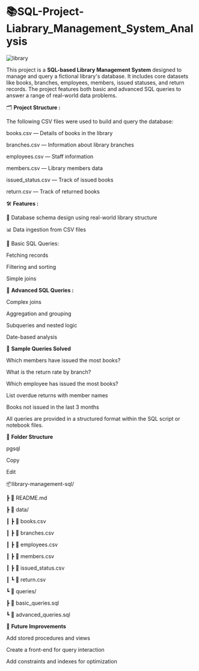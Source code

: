 # 📚SQL-Project-Liabrary_Management_System_Analysis

![library](https://github.com/user-attachments/assets/f229b751-b489-4861-bdb9-9f71a7e87680)


This project is a **SQL-based Library Management System** designed to manage and query a fictional library's database. It includes core datasets like books, branches, employees, members, issued statuses, and return records. The project features both basic and advanced SQL queries to answer a range of real-world data problems.

🗂️ **Project Structure :**

The following CSV files were used to build and query the database:

books.csv — Details of books in the library

branches.csv — Information about library branches

employees.csv — Staff information

members.csv — Library members data

issued_status.csv — Track of issued books

return.csv — Track of returned books

🛠️ **Features :**

📌 Database schema design using real-world library structure

📊 Data ingestion from CSV files

🧾 Basic SQL Queries:

Fetching records

Filtering and sorting

Simple joins

🧠 **Advanced SQL Queries :**

Complex joins

Aggregation and grouping

Subqueries and nested logic

Date-based analysis

🧪 **Sample Queries Solved**

Which members have issued the most books?

What is the return rate by branch?

Which employee has issued the most books?

List overdue returns with member names

Books not issued in the last 3 months

All queries are provided in a structured format within the SQL script or notebook files.


📁 **Folder Structure**

pgsql

Copy

Edit

📦library-management-sql/

 ┣ 📄 README.md
 
 ┣ 📁 data/
 
 ┃ ┣ 📄 books.csv
 
 ┃ ┣ 📄 branches.csv
 
 ┃ ┣ 📄 employees.csv
 
 ┃ ┣ 📄 members.csv
 
 ┃ ┣ 📄 issued_status.csv
 
 ┃ ┗ 📄 return.csv
 
 ┗ 📁 queries/
 
   ┣ 📄 basic_queries.sql
   
   ┗ 📄 advanced_queries.sql
   
📌 **Future Improvements**

Add stored procedures and views

Create a front-end for query interaction

Add constraints and indexes for optimization
